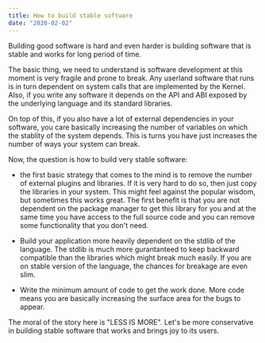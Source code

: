 ```yaml
---
title: How to build stable software
date: "2020-02-02"
---
```


Building good software is hard and even harder is building software that is stable and works for long period of time.

The basic thing, we need to understand is software development at this moment is very fragile and prone to break. Any userland software that runs is in turn dependent on system calls that are implemented by the Kernel. Also, if you write any software it depends on the API and ABI exposed by the underlying language and its standard libraries.

On top of this, if you also have a lot of external dependencies in your software, you care basically increasing the number of variables on which the stablity of the system depends. This is turns you have just increases the number of ways your system can break.


Now, the question is how to build very stable software:

- the first basic strategy that comes to the mind is to remove the number of external plugins and libraries. If it is very hard to do so, then just copy the libraries in your system. This might feel against the popular wisdom, but sometimes this works great. The first benefit is that you are not dependent on the package manager to get this library for you and at the same time you have access to the full source code and you can remove some functionality that you don't need.

- Build your application more heavily dependent on the stdlib of the language. The stdlib is much more gurantanteed to keep backward compatible than the libraries which might break much easily. If you are on stable version of the language, the chances for breakage are even slim.

- Write the minimum amount of code to get the work done. More code means you are basically increasing the surface area for the bugs to appear.


The moral of the story here is "LESS IS MORE". Let's be more conservative in building stable software that works and brings joy to its users.
